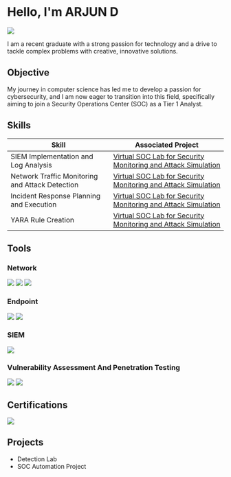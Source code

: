# Hello, I'm ARJUN D
<a href="https://www.linkedin.com/in/arjun-d-274a2a194"><img src="https://img.shields.io/badge/-LinkedIn-0072b1?&style=for-the-badge&logo=linkedin&logoColor=white" /></a>


I am a recent graduate with a strong passion for technology and a drive to tackle complex problems with creative, innovative solutions.

## Objective

My journey in computer science has led me to develop a passion for cybersecurity, and I am now eager to transition into this field, specifically aiming to join a Security Operations Center (SOC) as a Tier 1 Analyst.

## Skills

| Skill                                         | Associated Project         |
|-----------------------------------------------|----------------------------|
| SIEM Implementation and Log Analysis          | <a href="https://github.com/Arjun-Arju/Virtual-SOC-Lab-for-Security-Monitoring-and-Attack-Simulation/blob/main/README.md">Virtual SOC Lab for Security Monitoring and Attack Simulation</a>|
| Network Traffic Monitoring and Attack Detection | <a href="https://github.com/Arjun-Arju/Virtual-SOC-Lab-for-Security-Monitoring-and-Attack-Simulation/blob/main/README.md">Virtual SOC Lab for Security Monitoring and Attack Simulation</a>|
| Incident Response Planning and Execution      | <a href="https://github.com/Arjun-Arju/Virtual-SOC-Lab-for-Security-Monitoring-and-Attack-Simulation/blob/main/README.md">Virtual SOC Lab for Security Monitoring and Attack Simulation</a>|
| YARA Rule Creation | <a href="https://github.com/Arjun-Arju/Virtual-SOC-Lab-for-Security-Monitoring-and-Attack-Simulation/blob/main/README.md">Virtual SOC Lab for Security Monitoring and Attack Simulation</a>|

## Tools

### Network
<div>
    <img src="https://img.shields.io/badge/-Wireshark-1679A7?&style=for-the-badge&logo=Wireshark&logoColor=white" />
    <img src="https://img.shields.io/badge/-Nmap-4682B4?&style=for-the-badge&logo=nmap&logoColor=white" />
    <img src="https://img.shields.io/badge/-Sysmon-1E90FF?&style=for-the-badge&logo=Microsoft&logoColor=white" />



</div>

### Endpoint
<div>
    <img src="https://img.shields.io/badge/-Microsoft_Defender_for_Endpoint-00A4EF?&style=for-the-badge&logo=Microsoft&logoColor=white" />
    <img src="https://img.shields.io/badge/-LimaCharlie-00A3E0?&style=for-the-badge&logo=LimaCharlie&logoColor=white" />

</div>

### SIEM
<div>
    <img src="https://img.shields.io/badge/-Splunk-000000?&style=for-the-badge&logo=Splunk&logoColor=white" />
</div>

### Vulnerability Assessment And Penetration Testing
<div>
   <img src="https://img.shields.io/badge/-Burp%20Suite-FF7F50?style=for-the-badge&logo=burp-suite&logoColor=white" />
    <img src="https://img.shields.io/badge/-Nessus-0A4D8C?&style=for-the-badge&logo=Tenable&logoColor=white" />

</div>

## Certifications
<img src="https://img.shields.io/badge/-EC--Council%20CSA-4B9CD3?&style=for-the-badge&logo=EC-Council&logoColor=white" />

</div>

## Projects
- Detection Lab
- SOC Automation Project
